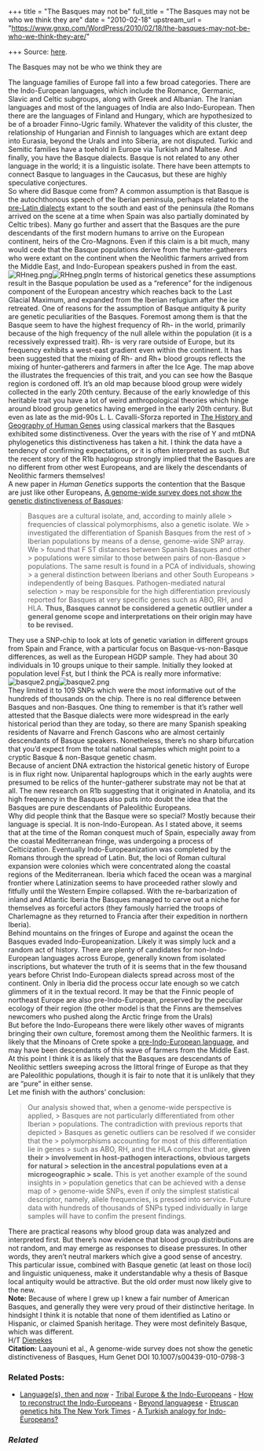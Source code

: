 +++
title = "The Basques may not be"
full_title = "The Basques may not be who we think they are"
date = "2010-02-18"
upstream_url = "https://www.gnxp.com/WordPress/2010/02/18/the-basques-may-not-be-who-we-think-they-are/"

+++
Source: [here](https://www.gnxp.com/WordPress/2010/02/18/the-basques-may-not-be-who-we-think-they-are/).

The Basques may not be who we think they are

The language families of Europe fall into a few broad categories. There are the Indo-European languages, which include the Romance, Germanic, Slavic and Celtic subgroups, along with Greek and Albanian. The Iranian languages and most of the languages of India are also Indo-European. Then there are the languages of Finland and Hungary, which are hypothesized to be of a broader Finno-Ugric family. Whatever the validity of this cluster, the relationship of Hungarian and Finnish to languages which are extant deep into Eurasia, beyond the Urals and into Siberia, are not disputed. Turkic and Semitic families have a toehold in Europe via Turkish and Maltese. And finally, you have the Basque dialects. Basque is not related to any other language in the world; it is a linguistic isolate. There have been attempts to connect Basque to languages in the Caucasus, but these are highly speculative conjectures.  
So where did Basque come from? A common assumption is that Basque is the autochthonous speech of the Iberian peninsula, perhaps related to the [pre-Latin dialects](https://en.wikipedia.org/wiki/Iberian_language) extant to the south and east of the peninsula (the Romans arrived on the scene at a time when Spain was also partially dominated by Celtic tribes). Many go further and assert that the Basques are the pure descendants of the first modern humans to arrive on the European continent, heirs of the Cro-Magnons. Even if this claim is a bit much, many would cede that the Basque populations derive from the hunter-gatherers who were extant on the continent when the Neolithic farmers arrived from the Middle East, and Indo-European speakers pushed in from the east.  
![RHneg.png](https://i0.wp.com/blogs.discovermagazine.com/gnxp/files/RHneg.png?resize=188%2C229)![RHneg.png](https://i0.wp.com/blogs.discovermagazine.com/gnxp/files/RHneg.png?resize=188%2C229)In terms of historical genetics these assumptions result in the Basque population be used as a “reference” for the indigenous component of the European ancestry which reaches back to the Last Glacial Maximum, and expanded from the Iberian refugium after the ice retreated. One of reasons for the assumption of Basque antiquity & purity are genetic peculiarities of the Basques. Foremost among them is that the Basque seem to have the highest frequency of Rh- in the world, primarily because of the high frequency of the null allele within the population (it is a recessively expressed trait). Rh- is very rare outside of Europe, but its frequency exhibits a west-east gradient even within the continent. It has been suggested that the mixing of Rh- and Rh+ blood groups reflects the mixing of hunter-gatherers and farmers in after the Ice Age. The map above the illustrates the frequencies of this trait, and you can see how the Basque region is cordoned off. It’s an old map because blood group were widely collected in the early 20th century. Because of the early knowledge of this heritable trait you have a lot of weird anthropological theories which hinge around blood group genetics having emerged in the early 20th century. But even as late as the mid-90s L. L. Cavalli-Sforza reported in [The History and Geography of Human Genes](https://www.amazon.com/exec/obidos/ASIN/0691029059/geneexpressio-20) using classical markers that the Basques exhibited some distinctiveness. Over the years with the rise of Y and mtDNA phylogenetics this distinctiveness has taken a hit. I think the data have a tendency of confirming expectations, or it is often interpreted as such. But the recent story of the R1b haplogroup strongly implied that the Basques are no different from other west Europeans, and are likely the descendants of Neolithic farmers themselves!  
A new paper in *Human Genetics* supports the contention that the Basque are just like other Europeans, [A genome-wide survey does not show the genetic distinctiveness of Basques](http://www.springerlink.com/content/k24743n504551128/):

> Basques are a cultural isolate, and, according to mainly allele > frequencies of classical polymorphisms, also a genetic isolate. We > investigated the differentiation of Spanish Basques from the rest of > Iberian populations by means of a dense, genome-wide SNP array. We > found that F ST distances between Spanish Basques and other > populations were similar to those between pairs of non-Basque > populations. The same result is found in a PCA of individuals, showing > a general distinction between Iberians and other South Europeans > independently of being Basques. Pathogen-mediated natural selection > may be responsible for the high differentiation previously reported for Basques at very specific genes such as ABO, RH, and HLA. **Thus, Basques cannot be considered a genetic outlier under a general genome scope and interpretations on their origin may have to be revised.**

They use a SNP-chip to look at lots of genetic variation in different groups from Spain and France, with a particular focus on Basque-vs-non-Basque differences, as well as the European HGDP sample. They had about 30 individuals in 10 groups unique to their sample. Initially they looked at population level Fst, but I think the PCA is really more informative:  
![basque2.png](https://i0.wp.com/blogs.discovermagazine.com/gnxp/files/basque2.png?resize=500%2C506)![basque2.png](https://i0.wp.com/blogs.discovermagazine.com/gnxp/files/basque2.png?resize=500%2C506)  
They limited it to 109 SNPs which were the most informative out of the hundreds of thousands on the chip. There is no real difference between Basques and non-Basques. One thing to remember is that it’s rather well attested that the Basque dialects were more widespread in the early historical period than they are today, so there are many Spanish speaking residents of Navarre and French Gascons who are almost certainly descendants of Basque speakers. Nonetheless, there’s no sharp bifurcation that you’d expect from the total national samples which might point to a cryptic Basque & non-Basque genetic chasm.  
Because of ancient DNA extraction the historical genetic history of Europe is in flux right now. Uniparental haplogroups which in the early aughts were presumed to be relics of the hunter-gatherer substrate may not be that at all. The new research on R1b suggesting that it originated in Anatolia, and its high frequency in the Basques also puts into doubt the idea that the Basques are pure descendants of Paleolithic Europeans.  
Why did people think that the Basque were so special? Mostly because their language is special. It is non-Indo-European. As I stated above, it seems that at the time of the Roman conquest much of Spain, especially away from the coastal Mediterranean fringe, was undergoing a process of Celticization. Eventually Indo-Europeanization was completed by the Romans through the spread of Latin. But, the loci of Roman cultural expansion were colonies which were concentrated along the coastal regions of the Mediterranean. Iberia which faced the ocean was a marginal frontier where Latinization seems to have proceeded rather slowly and fitfully until the Western Empire collapsed. With the re-barbarization of inland and Atlantic Iberia the Basques managed to carve out a niche for themselves as forceful actors (they famously harried the troops of Charlemagne as they returned to Francia after their expedition in northern Iberia).  
Behind mountains on the fringes of Europe and against the ocean the Basques evaded Indo-Europeanization. Likely it was simply luck and a random act of history. There are plenty of candidates for non-Indo-European languages across Europe, generally known from isolated inscriptions, but whatever the truth of it is seems that in the few thousand years before Christ Indo-European dialects spread across most of the continent. Only in Iberia did the process occur late enough so we catch glimmers of it in the textual record. It may be that the Finnic people of northeast Europe are also pre-Indo-European, preserved by the peculiar ecology of their region (the other model is that the Finns are themselves newcomers who pushed along the Arctic fringe from the Urals)  
But before the Indo-Europeans there were likely other waves of migrants bringing their own culture, foremost among them the Neolithic farmers. It is likely that the Minoans of Crete spoke a [pre-Indo-European language](https://en.wikipedia.org/wiki/Minoan_civilization#Language_and_writing), and may have been descendants of this wave of farmers from the Middle East. At this point I think it is as likely that the Basques are descendants of Neolithic settlers sweeping across the littoral fringe of Europe as that they are Paleolithic populations, though it is fair to note that it is unlikely that they are “pure” in either sense.  
Let me finish with the authors’ conclusion:

> Our analysis showed that, when a genome-wide perspective is applied, > Basques are not particularly differentiated from other Iberian > populations. The contradiction with previous reports that depicted > Basques as genetic outliers can be resolved if we consider that the > polymorphisms accounting for most of this differentiation lie in genes > such as ABO, RH, and the HLA complex that are, **given their > involvement in host-pathogen interactions, obvious targets for natural > selection in the ancestral populations even at a microgeographic > scale.** This is yet another example of the sound insights in > population genetics that can be achieved with a dense map of > genome-wide SNPs, even if only the simplest statistical descriptor, namely, allele frequencies, is pressed into service. Future data with hundreds of thousands of SNPs typed individually in large samples will have to confim the present findings.

There are practical reasons why blood group data was analyzed and interpreted first. But there’s now evidence that blood group distributions are not random, and may emerge as responses to disease pressures. In other words, they aren’t neutral markers which give a good sense of ancestry. This particular issue, combined with Basque genetic (at least on those loci) and linguistic uniqueness, make it understandable why a thesis of Basque local antiquity would be attractive. But the old order must now likely give to the new.  
**Note:** Because of where I grew up I knew a fair number of American Basques, and generally they were very proud of their distinctive heritage. In hindsight I think it is notable that none of them identified as Latino or Hispanic, or claimed Spanish heritage. They were most definitely Basque, which was different.  
H/T [Dienekes](https://dienekes.blogspot.com/)  
**Citation:** Laayouni et al., A genome-wide survey does not show the genetic distinctiveness of Basques, Hum Genet DOI 10.1007/s00439-010-0798-3

### Related Posts:

- [Language(s), then and
  now](https://www.gnxp.com/WordPress/2009/10/20/language-s-then-and-now/) - [Tribal Europe & the
  Indo-Europeans](https://www.gnxp.com/WordPress/2009/01/08/tribal-europe-the-indo-europeans/) - [How to reconstruct the
  Indo-Europeans](https://www.gnxp.com/WordPress/2011/12/16/how-to-reconstruct-the-indo-europeans/) - [Beyond
  languagese](https://www.gnxp.com/WordPress/2005/07/10/beyond-languagese/) - [Etruscan genetics hits The New York
  Times](https://www.gnxp.com/WordPress/2007/04/04/etruscan-genetics-hits-the-new-york-times/) - [A Turkish analogy for
  Indo-Europeans?](https://www.gnxp.com/WordPress/2007/03/20/a-turkish-analogy-for-indo-europeans/)

### *Related*

[](https://www.addtoany.com/add_to/facebook?linkurl=https%3A%2F%2Fwww.gnxp.com%2FWordPress%2F2010%2F02%2F18%2Fthe-basques-may-not-be-who-we-think-they-are%2F&linkname=The%20Basques%20may%20not%20be%20who%20we%20think%20they%20are "Facebook")[](https://www.addtoany.com/add_to/twitter?linkurl=https%3A%2F%2Fwww.gnxp.com%2FWordPress%2F2010%2F02%2F18%2Fthe-basques-may-not-be-who-we-think-they-are%2F&linkname=The%20Basques%20may%20not%20be%20who%20we%20think%20they%20are "Twitter")[](https://www.addtoany.com/add_to/email?linkurl=https%3A%2F%2Fwww.gnxp.com%2FWordPress%2F2010%2F02%2F18%2Fthe-basques-may-not-be-who-we-think-they-are%2F&linkname=The%20Basques%20may%20not%20be%20who%20we%20think%20they%20are "Email")[](https://www.addtoany.com/share)
